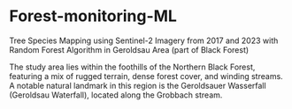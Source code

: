 # Forest-monitoring-ML
Tree Species Mapping using Sentinel-2 Imagery from 2017 and 2023 with Random Forest Algorithm in Geroldsau Area (part of Black Forest)

The study area lies within the foothills of the Northern Black Forest, featuring a mix of rugged terrain, dense forest cover, and winding streams. A notable natural landmark in this region is the Geroldsauer Wasserfall (Geroldsau Waterfall), located along the Grobbach stream.  


